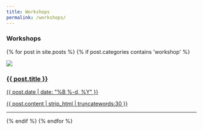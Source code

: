 ```yaml
---
title: Workshops
permalink: /workshops/
---
```


### **Workshops**

<div class="content list">
  {% for post in site.posts %}
    {% if post.categories contains 'workshop' %}
      <div class="list-item">
        <p class="list-post-title">
          <a href="{{post.url | prepend: site.baseurl }}">
              <div class="row">
                  <div class="col-sm-4">
                      <img src="/{% if post.header-img %}{{ post.header-img }}{% else %}{{ site.header-img }}{% endif %}">
                  </div>
                  <div class="col-sm-8">
                      <h3 class="post-title">
                          {{ post.title }}
                      </h3>
                      <p class="list-post-title">
                        {{ post.date | date: "%B %-d, %Y" }}
                      </p>
                      <p class="list-detail" >
                        {{ post.content | strip_html | truncatewords:30 }}
                      </p>
                  </div>
              </div>
              <hr/>
          </a>
        </p>
      </div>
      {% endif %}
  {% endfor %}
</div>